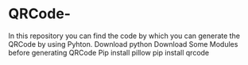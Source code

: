 # QRCode-
In this repository you can find the code by which you can generate the QRCode by using Pyhton. 
Download python
Download Some Modules before generating QRCode
Pip install pillow
pip install qrcode
